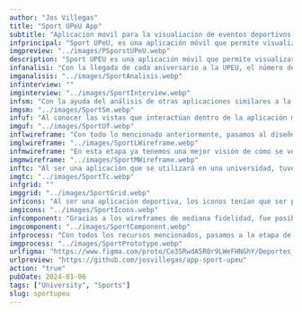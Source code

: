 ```yaml
---
author: "Jos Villegas"
title: "Sport UPeU App"
subtitle: "Aplicacion movil para la visualiacion de eventos deportivos en la UPeU"
infprincipal: "Sport UPeU, es una aplicación móvil que permite visualizar la información correspondiente a los eventos deportivos de la Universidad Peruana Unión"
imgpreview: "../images/PSporstUPeU.webp"
description: "Sport UPEU es una aplicación móvil que permite visualizar la información correspondiente a los eventos deportivos de la Universidad Peruana Unión tales como: fixture, resultados, normativas, mapa de escenarios, tabla de posiciones, entre otros"
infanalisi: "Con la llegada de cada aniversario a la UPEU, el número de familiares o amigos de los estudiantes crece ya que algunos de ellos participarán en eventos deportivos. El problema surge porque estar en un lugar nuevo requiere una herramienta para ayudarlos. encuentra los lugares donde se celebrarán eventos deportivos o ten en cuenta los resultados o cuándo se llevarán a cabo las competiciones"
imganalisis: "../images/SportAnalisis.webp"
infinterview: ""
imginterview: "../images/SportInterview.webp"
infsm: "Con la ayuda del análisis de otras aplicaciones similares a la propuesta, el mapa del sitio fue diseñado con las vistas involucradas dentro de la aplicacion"
imgsm: "../images/SportSm.webp"
infuf: "Al conocer las vistas que interactúan dentro de la aplicación móvil, los flujos de usuarios fueron diseñados para saber qué decisiones tomarán los usuarios y tener una mejor idea del boceto futuro a diseñar."
imguf: "../images/SportUf.webp"
inflwireframe: "Con todo lo mencionado anteriormente, pasamos al diseño de los wireframes de baja fidelidad para tener una armonia entre investigacion y disenio"
imglwireframe: "../images/SportLWireframe.webp"
infmwireframe: "En esta etapa ya tenemos una mejor visión de cómo se verá la aplicación, así que traducimos los bocetos en wireframes de fidelidad media en los que tendremos un diseño más realista de la idea original."
imgmwireframe: "../images/SportMWireframe.webp"
inftc: "Al ser una aplicación que se utilizará en una universidad, tuvo que cumplir con los colores representativos de la compañía y mantener la armonía, sin embargo se propuso un cambio en la tipografia para darle el realce de tipo deportivo."
imgtc: "../images/SportTc.webp"
infgrid: ""
imggrid: "../images/SportGrid.webp"
inficons: "Al ser una aplicación deportiva, los iconos tenían que ser precisos para querer informar las acciones que realizaban, ya sea o no con la presencia de un texto acompañado indicando la acción."
imgicons: "../images/SportIcons.webp"
infcomponent: "Gracias a los wireframes de mediana fidelidad, fue posible encontrar secciones donde ciertos puntos eran repetitivos y tenían estados, por lo tanto, se crearon componentes que ayudarán a que el diseño sea más rápido y su desarrollo futuro más factible."
imgcomponent: "../images/SportComponent.webp"
infprocess: "Con todos los recursos mencionados, pasamos a la etapa de diseño de alta fidelidad en la que se definió la mejor visión de la idea propuesta."
imgprocess: "../images/SportPrototype.webp"
urlfigma: "https://www.figma.com/proto/Ce35RwdA5R0r9LWeFHNGhY/Deportes_UPeU?page-id=1%3A10&node-id=106-2410&viewport=458%2C666%2C0.13&t=XVdmKzc57nFyFX2Y-9&scaling=scale-down&content-scaling=fixed&starting-point-node-id=106%3A2410&show-proto-sidebar=1"
urlpreview: "https://github.com/josvillegas/app-sport-upeu"
action: "true"
pubDate: 2024-01-06
tags: ["University", "Sports"]
slug: sportupeu
---
```


